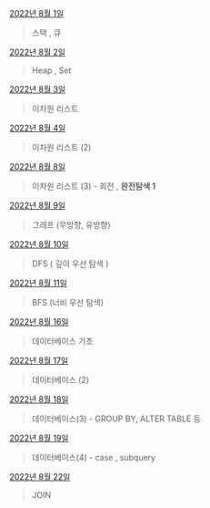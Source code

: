 [2022년 8월 1일](8월/0801/0801.md)

> 스택 , 큐

[2022년 8월 2일](8월/0802/0802.md)

>Heap , Set

[2022년 8월 3일](0803/0803.md)

>이차원 리스트

[2022년 8월 4일](0804/0804.md)

>이차원 리스트 (2)

[2022년 8월 8일](0808/0808.md)

>이차원 리스트 (3) - 회전 , **완전탐색 1**

[2022년 8월 9일](0809/0809.md)

>그래프 (무방향, 유방향)

[2022년 8월 10일](0810/0810.md)

>DFS ( 깊이 우선 탐색 )

[2022년 8월 11일](0811/0811.md)

>BFS (너비 우선 탐색)

[2022년 8월 16일](0816/0816.md)

> 데이터베이스 기초

[2022년 8월 17일](0817/0817.md)

>데이터베이스 (2)

[2022년 8월 18일](0818/0818.md)

> 데이터베이스(3) - GROUP BY, ALTER TABLE 등

[2022년 8월 19일](0819/0819.md)

> 데이터베이스(4) - case , subquery

[2022년 8월 22일](0822/0822.md)

>JOIN

